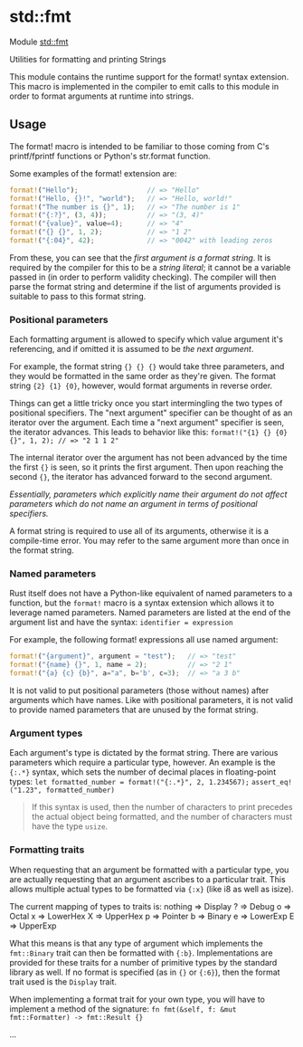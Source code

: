 # std::fmt

Module [std::fmt](https://doc.rust-lang.org/std/fmt/)

Utilities for formatting and printing Strings

This module contains the runtime support for the format! syntax extension. 
This macro is implemented in the compiler to emit calls to this module in order to format 
arguments at runtime into strings.

## Usage

The format! macro is intended to be familiar to those coming from C's printf/fprintf 
functions or Python's str.format function.

Some examples of the format! extension are:
```rust
format!("Hello");                 // => "Hello"
format!("Hello, {}!", "world");   // => "Hello, world!"
format!("The number is {}", 1);   // => "The number is 1"
format!("{:?}", (3, 4));          // => "(3, 4)"
format!("{value}", value=4);      // => "4"
format!("{} {}", 1, 2);           // => "1 2"
format!("{:04}", 42);             // => "0042" with leading zeros
```

From these, you can see that the *first argument is a format string*. 
It is required by the compiler for this to be a *string literal*; 
it cannot be a variable passed in (in order to perform validity checking). 
The compiler will then parse the format string and determine if the list of arguments 
provided is suitable to pass to this format string.

### Positional parameters

Each formatting argument is allowed to specify which value argument it's referencing, 
and if omitted it is assumed to be *the next argument*. 

For example, the format string `{} {} {}` would take three parameters, and they would be 
formatted in the same order as they're given. 
The format string `{2} {1} {0}`, however, would format arguments in reverse order.

Things can get a little tricky once you start intermingling the two types of positional 
specifiers. The "next argument" specifier can be thought of as an iterator over the 
argument. Each time a "next argument" specifier is seen, the iterator advances. 
This leads to behavior like this:
`format!("{1} {} {0} {}", 1, 2); // => "2 1 1 2"`

The internal iterator over the argument has not been advanced by the time the first `{}` 
is seen, so it prints the first argument. Then upon reaching the second `{}`, the 
iterator has advanced forward to the second argument. 

*Essentially, parameters which explicitly name their argument do not affect parameters 
which do not name an argument in terms of positional specifiers.*

A format string is required to use all of its arguments, otherwise it is a compile-time 
error. You may refer to the same argument more than once in the format string.


### Named parameters

Rust itself does not have a Python-like equivalent of named parameters to a function, 
but the `format!` macro is a syntax extension which allows it to leverage named parameters. 
Named parameters are listed at the end of the argument list and have the syntax:
`identifier = expression`

For example, the following format! expressions all use named argument:
```rust
format!("{argument}", argument = "test");   // => "test"
format!("{name} {}", 1, name = 2);          // => "2 1"
format!("{a} {c} {b}", a="a", b='b', c=3);  // => "a 3 b"
```

It is not valid to put positional parameters (those without names) after arguments which 
have names. Like with positional parameters, it is not valid to provide named parameters 
that are unused by the format string.


### Argument types

Each argument's type is dictated by the format string. 
There are various parameters which require a particular type, however. 
An example is the `{:.*}` syntax, which sets the number of decimal places in 
floating-point types:
`let formatted_number = format!("{:.*}", 2, 1.234567);`
`assert_eq!("1.23", formatted_number)`

> If this syntax is used, then the number of characters to print precedes the actual object 
> being formatted, and the number of characters must have the type `usize`.


### Formatting traits

When requesting that an argument be formatted with a particular type, you are actually 
requesting that an argument ascribes to a particular trait. This allows multiple actual 
types to be formatted via `{:x}` (like i8 as well as isize). 

The current mapping of types to traits is:
    nothing ⇒ Display
    ? ⇒ Debug
    o ⇒ Octal
    x ⇒ LowerHex
    X ⇒ UpperHex
    p ⇒ Pointer
    b ⇒ Binary
    e ⇒ LowerExp
    E ⇒ UpperExp

What this means is that any type of argument which implements the `fmt::Binary` trait 
can then be formatted with `{:b}`. Implementations are provided for these traits for a 
number of primitive types by the standard library as well. If no format is specified 
(as in `{}` or `{:6}`), then the format trait used is the `Display` trait.

When implementing a format trait for your own type, you will have to implement a method 
of the signature:
`fn fmt(&self, f: &mut fmt::Formatter) -> fmt::Result {}`

...















